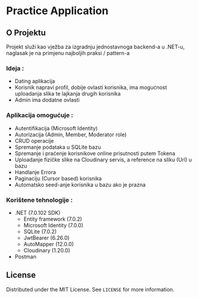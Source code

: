 # Practice Application
<!-- ABOUT THE PROJECT -->
## O Projektu

Projekt služi kao vježba za izgradnju jednostavnoga backend-a u .NET-u, naglasak je na primjenu najboljih praksi / pattern-a
  
### Ideja :  
* Dating aplikacija
* Korisnik napravi profil, dobije ovlasti korisnika, ima mogućnost uploadanja slika te lajkanja drugih korisnika 
* Admin ima dodatne ovlasti

### Aplikacija omogućuje :
* Autentifikacija (Microsoft Identity)
* Autorizacija (Admin, Member, Moderator role)
* CRUD operacije 
* Spremanje podataka u SQLite bazu
* Spremanje i praćenje korisnikove online prisutnosti putem Tokena 
* Uploadanje fizičke slike na Cloudinary servis, a reference na sliku (Url) u bazu
* Handlanje Errora
* Paginaciju (Cursor based) korisnika
* Automatsko seed-anje korisnika u bazu ako je prazna   
 
 ### Korištene tehnologije :
 * .NET (7.0.102 SDK)
   * Entity framework (7.0.2)
   * Microsoft Identity (7.0.0)
   * SQLite (7.0.2)
   * JwtBearer (6.26.0)
   * AutoMapper (12.0.0)
   * Cloudinary (1.20.0)
 * Postman 

  
  <!-- LICENSE -->
## License

Distributed under the MIT License. See `LICENSE` for more information.


